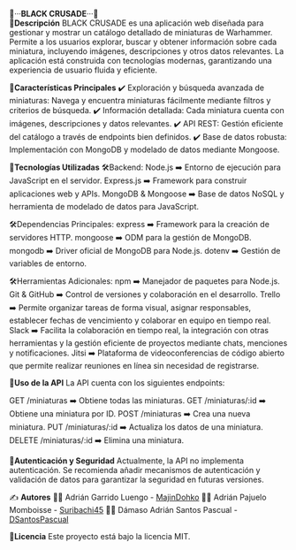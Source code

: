 📁···**BLACK CRUSADE**···📁                                                                                                    
📖**Descripción**
BLACK CRUSADE es una aplicación web diseñada para gestionar y mostrar un catálogo detallado de miniaturas de Warhammer. 
Permite a los usuarios explorar, buscar y obtener información sobre cada miniatura, incluyendo imágenes, descripciones y otros datos relevantes.
La aplicación está construida con tecnologías modernas, garantizando una experiencia de usuario fluida y eficiente.

📌**Características Principales**
✔️ Exploración y búsqueda avanzada de miniaturas: Navega y encuentra miniaturas fácilmente mediante filtros y criterios de búsqueda.
✔️ Información detallada: Cada miniatura cuenta con imágenes, descripciones y datos relevantes.
✔️ API REST: Gestión eficiente del catálogo a través de endpoints bien definidos.
✔️ Base de datos robusta: Implementación con MongoDB y modelado de datos mediante Mongoose.

🚀**Tecnologías Utilizadas**
🛠Backend:
Node.js ➡️ Entorno de ejecución para JavaScript en el servidor.
Express.js ➡️ Framework para construir aplicaciones web y APIs.
MongoDB & Mongoose ➡️ Base de datos NoSQL y herramienta de modelado de datos para JavaScript.

🛠Dependencias Principales:
express ➡️ Framework para la creación de servidores HTTP.
mongoose ➡️ ODM para la gestión de MongoDB.
mongodb ➡️ Driver oficial de MongoDB para Node.js.
dotenv ➡️ Gestión de variables de entorno.

🛠Herramientas Adicionales:
npm ➡️ Manejador de paquetes para Node.js.
Git & GitHub ➡️ Control de versiones y colaboración en el desarrollo.
Trello ➡️ Permite organizar tareas de forma visual, asignar responsables, establecer fechas de vencimiento y colaborar en equipo en tiempo real.
Slack ➡️ Facilita la colaboración en tiempo real, la integración con otras herramientas y la gestión eficiente de proyectos mediante chats, menciones y notificaciones.
Jitsi ➡️ Plataforma de videoconferencias de código abierto que permite realizar reuniones en línea sin necesidad de registrarse. 


📖**Uso de la API**
La API cuenta con los siguientes endpoints:

GET /miniaturas ➡️ Obtiene todas las miniaturas.
GET /miniaturas/:id ➡️ Obtiene una miniatura por ID.
POST /miniaturas ➡️ Crea una nueva miniatura.
PUT /miniaturas/:id ➡️ Actualiza los datos de una miniatura.
DELETE /miniaturas/:id ➡️ Elimina una miniatura.

🔐**Autenticación y Seguridad**
Actualmente, la API no implementa autenticación. Se recomienda añadir mecanismos de autenticación y validación de datos para garantizar la seguridad en futuras versiones.

✍️ **Autores**
👨‍💻 Adrián Garrido Luengo - [MajinDohko](https://github.com/MajinDohko)
👨‍💻 Adrián Pajuelo Momboisse - [Suribachi45](https://github.com/Suribachi45)
👨‍💻 Dámaso Adrián Santos Pascual - [DSantosPascual](https://github.com/DSantosPascual)

📜**Licencia**
Este proyecto está bajo la licencia MIT.